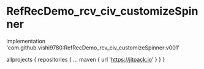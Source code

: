 # RefRecDemo_rcv_civ_customizeSpinner

implementation 'com.github.vishi9780:RefRecDemo_rcv_civ_customizeSpinner:v001'

allprojects {
		repositories {
			...
			maven { url 'https://jitpack.io' }
		}
	}
